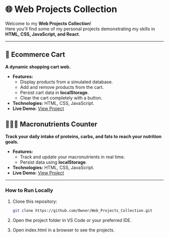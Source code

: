 # 🌐 Web Projects Collection

Welcome to my **Web Projects Collection**!  
Here you'll find some of my personal projects demonstrating my skills in **HTML, CSS, JavaScript, and React**.

---

## 🛒 Ecommerce Cart

**A dynamic **shopping cart** web.**

- **Features:**
  - Display products from a simulated database.
  - Add and remove products from the cart.
  - Persist cart data in **localStorage**.
  - Clear the cart completely with a button.
- **Technologies:** HTML, CSS, JavaScript.
- **Live Demo:** [View Project](https://lucianafalcon.github.io/Web_Projects_Collection/ecommerce.html)

## 🍞🥩🥑 Macronutrients Counter

**Track your daily intake of proteins, carbs, and fats to reach your nutrition goals.**

- **Features:**
  - Track and update your macronutrients in real time.
  - Persist data using **localStorage**.
- **Technologies:** HTML, CSS, JavaScript.
- **Live Demo:** [View Project](https://lucianafalcon.github.io/Web_Projects_Collection/macros.html)

---

### How to Run Locally

1. Clone this repository:
   ```bash
   git clone https://github.com/Owner/Web_Projects_Collection.git
   ```
2. Open the project folder in VS Code or your preferred IDE.

3. Open index.html in a browser to see the projects.
